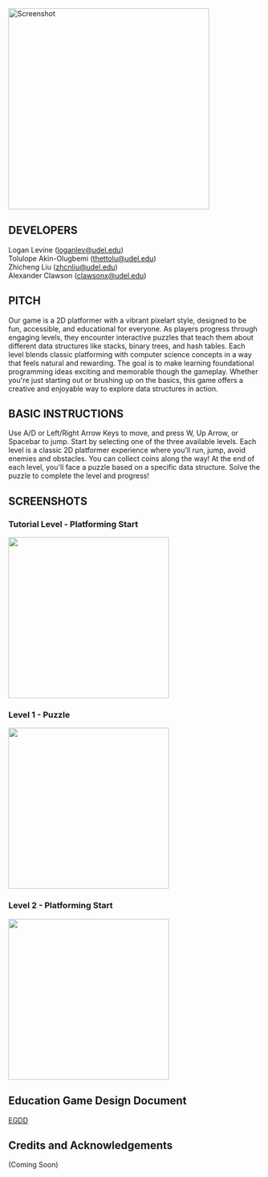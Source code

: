 <img src="https://github.com/user-attachments/assets/4030fbf8-fcc0-4461-ae07-81f85d3f93d4" alt="Screenshot" width="400"/>

## DEVELOPERS

Logan Levine (loganlev@udel.edu)\
Tolulope Akin-Olugbemi (thettolu@udel.edu)\
Zhicheng Liu (zhcnliu@udel.edu)\
Alexander Clawson (clawsonx@udel.edu)

## PITCH

Our game is a 2D platformer with a vibrant pixelart style, designed to be fun, accessible, and educational for everyone. As players progress through engaging levels, they encounter interactive puzzles that teach them about different data structures like stacks, binary trees, and hash tables. Each level blends classic platforming with computer science concepts in a way that feels natural and rewarding. The goal is to make learning foundational programming ideas exciting and memorable though the gameplay. Whether you're just starting out or brushing up on the basics, this game offers a creative and enjoyable way to explore data structures in action.

## BASIC INSTRUCTIONS

Use A/D or Left/Right Arrow Keys to move, and press W, Up Arrow, or Spacebar to jump. Start by selecting one of the three available levels. Each level is a classic 2D platformer experience where you’ll run, jump, avoid enemies and obstacles. You can collect coins along the way! At the end of each level, you'll face a puzzle based on a specific data structure. Solve the puzzle to complete the level and progress!

## SCREENSHOTS

### Tutorial Level - Platforming Start  
<img src="docs/level1.png" width="320"/>

### Level 1 - Puzzle 
<img src="docs/level2.png" width="320"/>

### Level 2 - Platforming Start  
<img src="docs/puzzle.png" width="320"/>

## Education Game Design Document
[EGDD](docs/egdd.md)

## Credits and Acknowledgements
(Coming Soon)
